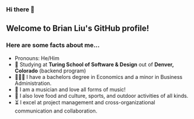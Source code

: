 ### Hi there 👋
## Welcome to Brian Liu's GitHub profile!
### Here are some facts about me...
- Pronouns: He/Him
- 📖 Studying at **Turing School of Software & Design** out of **Denver, Colorado** (backend program)
- 👨🏼‍🎓 I have a bachelors degree in Economics and a minor in Business Administration. 
- 🎸 I am a musician and love all forms of music!
- 🍣 I also love food and culture, sports, and outdoor activities of all kinds.
- ⏳ I excel at project management and cross-organizational communication and collaboration.

<!--[![Top Langs](https://github-readme-stats.vercel.app/api/top-langs/?username=the-color-bliu&show_icons=true&theme=default)](https://github.com/BJSherman80/github-readme-stats)

![Brian's github stats](https://github-readme-stats.vercel.app/api?username=the-color-bliu&show_icons=true&theme=default)

### Main Tools and languages I use: 

<img align="left" alt="ruby photo" width="22px" src="https://raw.githubusercontent.com/github/explore/80688e429a7d4ef2fca1e82350fe8e3517d3494d/topics/ruby/ruby.png" />
<img align="left" alt="html photo" height="35px" width="30px" src="https://raw.githubusercontent.com/github/explore/80688e429a7d4ef2fca1e82350fe8e3517d3494d/topics/html/html.png" />
<img align="left" alt="css photo" height="35px" width="30px" src="https://raw.githubusercontent.com/github/explore/80688e429a7d4ef2fca1e82350fe8e3517d3494d/topics/css/css.png" />
<img align="left" height="35px" width="30px" src=https://eggerapps.at/pgcommander/img/pg-commander-icon.png /> 
<img align="left" alt="ruby photo" width="22px" src="https://camo.githubusercontent.com/94fa83e498c5e132e5ce0b082b262ad29e79cd6d/68747470733a2f2f63646e2e6a7364656c6976722e6e65742f6e706d2f73696d706c652d69636f6e734076332f69636f6e732f736c61636b2e737667" />
<img align="left" alt="atom photo" width="30px" src="https://seeklogo.com/images/A/atom-logo-19BD90FF87-seeklogo.com.png" /><br/>


### Contact Info

Gmail =  brian.b.liu@gmail.com
<br>
Linkedin = https://www.linkedin.com/in/brian-liu-8356287b/




<!--
**badgerbreezy/badgerbreezy** is a ✨ _special_ ✨ repository because its `README.md` (this file) appears on your GitHub profile.

<!--
**the-color-bliu/the-color-bliu** is a ✨ _special_ ✨ repository because its `README.md` (this file) appears on your GitHub profile.

Here are some ideas to get you started:

- 🔭 I’m currently working on ...
- 🌱 I’m currently learning ...
- 👯 I’m looking to collaborate on ...
- 🤔 I’m looking for help with ...
- 💬 Ask me about ...
- 📫 How to reach me: ...
- 😄 Pronouns: ...
- ⚡ Fun fact: ...
-->
